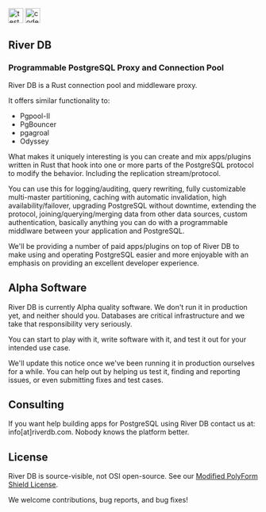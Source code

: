 <img alt="tests" src="https://github.com/riverdb/riverdb/actions/workflows/tests.yml/badge.svg" height=30 />
<a href="https://codecov.io/gh/riverdb/riverdb">
  <img alt="code coverage" src="https://codecov.io/gh/riverdb/riverdb/branch/master/graph/badge.svg?token=EjhI1wBhtG" height=30 />
</a>

## River DB
### Programmable PostgreSQL Proxy and Connection Pool

River DB is a Rust connection pool and middleware proxy.

It offers similar functionality to:
- Pgpool-II
- PgBouncer
- pgagroal
- Odyssey

What makes it uniquely interesting is you can create and mix apps/plugins written in Rust that hook into one or more parts of the PostgreSQL protocol to modify the behavior. Including the replication stream/protocol.

<!---
It parses, normalizes, and provides the PostgreSQL AST for queries (using the Postgres parser). It
does this efficiently by using a high-performance query normalizer and caching the parsed AST
for the normalized query.
-->

You can use this for logging/auditing, query rewriting, fully customizable multi-master partitioning, caching with automatic invalidation, high availability/failover, upgrading PostgreSQL without downtime, extending the protocol, joining/querying/merging data from other data sources, custom authentication, basically anything you can do with a programmable middlware between your application and PostgreSQL.

We'll be providing a number of paid apps/plugins on top of River DB to make
using and operating PostgreSQL easier and more enjoyable with an
emphasis on providing an excellent developer experience.

## Alpha Software

River DB is currently Alpha quality software. We don't run it in production yet, and neither should you. Databases are critical infrastructure and we take that responsibility very seriously.

You can start to play with it, write software with it, and test it out for your intended use case.

We'll update this notice once we've been running it in production ourselves for a while. You can help out by helping us test it, finding and reporting issues, or even submitting fixes and test cases.

## Consulting

If you want help building apps for PostgreSQL using River DB contact us at: info[at]riverdb.com. Nobody knows the platform better.

## License

River DB is source-visible, not OSI open-source. See our [Modified PolyForm Shield License](LICENSE.md).

We welcome contributions, bug reports, and bug fixes!


